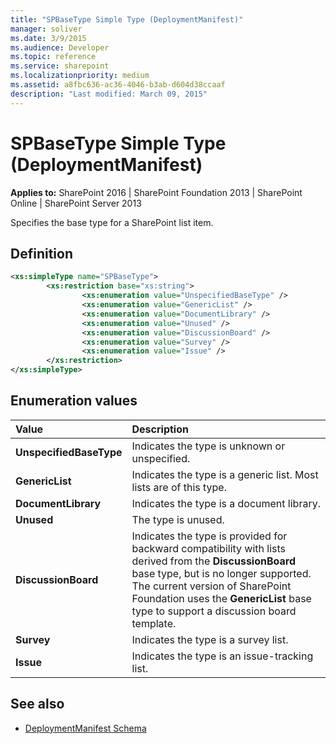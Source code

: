 ```yaml
---
title: "SPBaseType Simple Type (DeploymentManifest)"
manager: soliver
ms.date: 3/9/2015
ms.audience: Developer
ms.topic: reference
ms.service: sharepoint
ms.localizationpriority: medium
ms.assetid: a8fbc636-ac36-4046-b3ab-d604d38ccaaf
description: "Last modified: March 09, 2015"
---
```


# SPBaseType Simple Type (DeploymentManifest)

**Applies to:** SharePoint 2016 | SharePoint Foundation 2013 | SharePoint Online | SharePoint Server 2013
  
Specifies the base type for a SharePoint list item.

## Definition

```XML
<xs:simpleType name="SPBaseType">
        <xs:restriction base="xs:string">
                <xs:enumeration value="UnspecifiedBaseType" />
                <xs:enumeration value="GenericList" />
                <xs:enumeration value="DocumentLibrary" />
                <xs:enumeration value="Unused" />
                <xs:enumeration value="DiscussionBoard" />
                <xs:enumeration value="Survey" />
                <xs:enumeration value="Issue" />
        </xs:restriction>
</xs:simpleType>

```

## Enumeration values

|**Value**|**Description**|
|:-----|:-----|
|**UnspecifiedBaseType** <br/> |Indicates the type is unknown or unspecified.  <br/> |
|**GenericList** <br/> |Indicates the type is a generic list. Most lists are of this type.  <br/> |
|**DocumentLibrary** <br/> |Indicates the type is a document library.  <br/> |
|**Unused** <br/> |The type is unused.  <br/> |
|**DiscussionBoard** <br/> |Indicates the type is provided for backward compatibility with lists derived from the **DiscussionBoard** base type, but is no longer supported. The current version of SharePoint Foundation uses the **GenericList** base type to support a discussion board template.  <br/> |
|**Survey** <br/> |Indicates the type is a survey list.  <br/> |
|**Issue** <br/> |Indicates the type is an issue-tracking list.  <br/> |
   
## See also

- [DeploymentManifest Schema](deploymentmanifest-schema.md)

